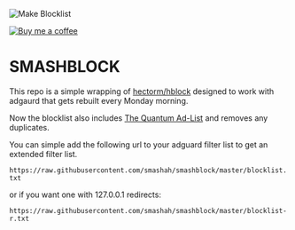 ![Make Blocklist](https://github.com/smashah/smashblock/workflows/Make%20Blocklist/badge.svg)

[![Buy me a coffee][buymeacoffee-shield]][buymeacoffee]

# SMASHBLOCK

This repo is a simple wrapping of [hectorm/hblock](https://github.com/hectorm/hblock) designed to work with adgaurd that gets rebuilt every Monday morning.

Now the blocklist also includes [The Quantum Ad-List](https://gitlab.com/The_Quantum_Alpha/the-quantum-ad-list/-/tree/master) and removes any duplicates.

You can simple add the following url to your adguard filter list to get an extended filter list.

`https://raw.githubusercontent.com/smashah/smashblock/master/blocklist.txt`

or if you want one with 127.0.0.1 redirects:

`https://raw.githubusercontent.com/smashah/smashblock/master/blocklist-r.txt`

[buymeacoffee-shield]: https://www.buymeacoffee.com/assets/img/guidelines/download-assets-sm-2.svg
[buymeacoffee]: https://www.buymeacoffee.com/smashah